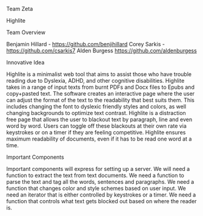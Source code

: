 Team Zeta

Highlite

Team Overview

Benjamin Hillard - https://github.com/benjihillard
Corey Sarkis - https://github.com/csarkis7
Alden Burgess https://github.com/aldenburgess


Innovative Idea

Highlite is a minimalist web tool that aims to assist those who have trouble reading due to Dyslexia, ADHD, and other cognitive disabilities. Highlite takes in a range of input texts from burnt PDFs and Docx files to Epubs and copy+pasted text. The software creates an interactive page where the user can adjust the format of the text to the readability that best suits them. This includes changing the font to dyslexic friendly styles and colors, as well changing backgrounds to optimize text contrast. Highlite is a distraction free page that allows the user to blackout text by paragraph, line and even word by word. Users can toggle off these blackouts at their own rate via keystrokes or on a timer if they are feeling competitive. Highlite ensures maximum readability of documents, even if it has to be read one word at a time.

Important Components

Important components will express for setting up a server. We will need a function to extract the text from text documents. We need a function to parse the text and tag all the words, sentences and paragraphs. We need a function that changes color and style schemes based on user input.
We need an iterator that is either controlled by keystrokes or a timer. We need a function that controls what text gets blocked out based on where the reader is.
